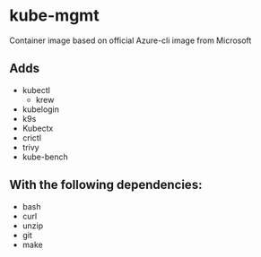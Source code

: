 # kube-mgmt
Container image based on official Azure-cli image from Microsoft

## Adds

- kubectl
    - krew
- kubelogin
- k9s
- Kubectx
- crictl
- trivy
- kube-bench


## With the following dependencies: 
- bash 
- curl
- unzip
- git
- make




